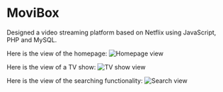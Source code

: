 # MoviBox
Designed a video streaming platform based on Netflix using JavaScript, PHP and MySQL.

Here is the view of the homepage:
![Homepage view](/assets/videos/homepage.gif)

Here is the view of a TV show:
![TV show view](/assets/videos/tvshow.gif)

Here is the view of the searching functionality:
![Search view](/assets/videos/search.gif)

